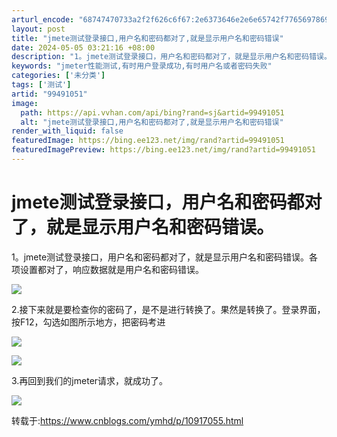 ```yaml
---
arturl_encode: "68747470733a2f2f626c6f67:2e6373646e2e6e65742f77656978696e5f3330363339373139:2f61727469636c652f64657461696c732f3939343931303531"
layout: post
title: "jmete测试登录接口,用户名和密码都对了,就是显示用户名和密码错误"
date: 2024-05-05 03:21:16 +08:00
description: "1。jmete测试登录接口，用户名和密码都对了，就是显示用户名和密码错误。各项设置都对了，响应数据就"
keywords: "jmeter性能测试,有时用户登录成功,有时用户名或者密码失败"
categories: ['未分类']
tags: ['测试']
artid: "99491051"
image:
  path: https://api.vvhan.com/api/bing?rand=sj&artid=99491051
  alt: "jmete测试登录接口,用户名和密码都对了,就是显示用户名和密码错误"
render_with_liquid: false
featuredImage: https://bing.ee123.net/img/rand?artid=99491051
featuredImagePreview: https://bing.ee123.net/img/rand?artid=99491051
---
```


# jmete测试登录接口，用户名和密码都对了，就是显示用户名和密码错误。

1。jmete测试登录接口，用户名和密码都对了，就是显示用户名和密码错误。各项设置都对了，响应数据就是用户名和密码错误。

![](https://i-blog.csdnimg.cn/blog_migrate/7c64fd1e2355cd9b4956252502da4ae8.png)

2.接下来就是要检查你的密码了，是不是进行转换了。果然是转换了。登录界面，按F12，勾选如图所示地方，把密码考进

![](https://i-blog.csdnimg.cn/blog_migrate/10e8dde204cee10071f84c1dfd8eddc6.png)

![](https://i-blog.csdnimg.cn/blog_migrate/5c50f19ec1263d13c24bd058309259a0.png)

3.再回到我们的jmeter请求，就成功了。

![](https://i-blog.csdnimg.cn/blog_migrate/3bf5c4fcd3dfd3d2040291f21140906e.png)

转载于:https://www.cnblogs.com/ymhd/p/10917055.html